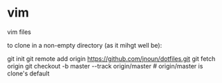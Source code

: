 vim
===

vim files

to clone in a non-empty directory (as it mihgt well be):

git init
git remote add origin https://github.com/jnoun/dotfiles.git
git fetch origin
git checkout -b master --track origin/master # origin/master is clone's default
